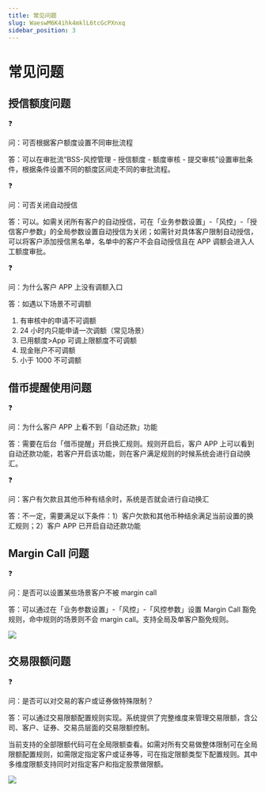 ```yaml
---
title: 常见问题
slug: WaeswM6K4ihk4mklL6tcGcPXnxq
sidebar_position: 3
---
```



# 常见问题

## 授信额度问题

<div class="callout callout-bg-2 callout-border-2">
<div class='callout-emoji'>❓</div>
<p>问：可否根据客户额度设置不同审批流程</p>
</div>

答：可以在审批流“BSS-风控管理 - 授信额度 - 额度审核 - 提交审核”设置审批条件，根据条件设置不同的额度区间走不同的审批流程。

<div class="callout callout-bg-2 callout-border-2">
<div class='callout-emoji'>❓</div>
<p>问：可否关闭自动授信</p>
</div>

答：可以。如需关闭所有客户的自动授信，可在「业务参数设置」-「风控」-「授信客户参数」的全局参数设置自动授信为关闭；如需针对具体客户限制自动授信，可以将客户添加授信黑名单，名单中的客户不会自动授信且在 APP 调额会进入人工额度审批。

<div class="callout callout-bg-2 callout-border-2">
<div class='callout-emoji'>❓</div>
<p>问：为什么客户 APP 上没有调额入口</p>
</div>

答：如遇以下场景不可调额

1. 有审核中的申请不可调额
2. 24 小时内只能申请一次调额（常见场景）
3. 已用额度&gt;App 可调上限额度不可调额
4. 现金账户不可调额
5. 小于 1000 不可调额

## 借币提醒使用问题

<div class="callout callout-bg-2 callout-border-2">
<div class='callout-emoji'>❓</div>
<p>问：为什么客户 APP 上看不到「自动还款」功能</p>
</div>

答：需要在后台「借币提醒」开启换汇规则。规则开启后，客户 APP 上可以看到自动还款功能，若客户开启该功能，则在客户满足规则的时候系统会进行自动换汇。

<div class="callout callout-bg-2 callout-border-2">
<div class='callout-emoji'>❓</div>
<p>问：客户有欠款且其他币种有结余时，系统是否就会进行自动换汇</p>
</div>

答：不一定，需要满足以下条件：1）客户欠款和其他币种结余满足当前设置的换汇规则；2）客户 APP 已开启自动还款功能

## Margin Call 问题

<div class="callout callout-bg-2 callout-border-2">
<div class='callout-emoji'>❓</div>
<p>问：是否可以设置某些场景客户不被 margin call</p>
</div>

答：可以通过在「业务参数设置」-「风控」-「风控参数」设置 Margin Call 豁免规则，命中规则的场景则不会 margin call。支持全局及单客户豁免规则。

<img src="/assets/SI78bT8smor9fnx46phc8kginVd.png" src-width="3250" src-height="672" align="center"/>

## 交易限额问题

<div class="callout callout-bg-2 callout-border-2">
<div class='callout-emoji'>❓</div>
<p>问：是否可以对交易的客户或证券做特殊限制？</p>
</div>

答：可以通过交易限额配置规则实现。系统提供了完整维度来管理交易限额，含公司、客户、证券、交易员层面的交易限额控制。

当前支持的全部限额代码可在全局限额查看。如需对所有交易做整体限制可在全局限额配置规则，如需限定指定客户或证券等，可在指定限额类型下配置规则。其中多维度限额支持同时对指定客户和指定股票做限额。

<img src="/assets/UUYsbZeBcom6rrxO8F0clss2nah.png" src-width="3292" src-height="846" align="center"/>

